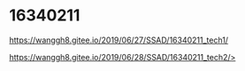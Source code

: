 # 16340211

<https://wanggh8.gitee.io/2019/06/27/SSAD/16340211_tech1/>

https://wanggh8.gitee.io/2019/06/28/SSAD/16340211_tech2/>